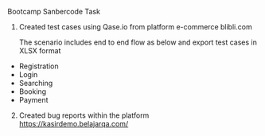 Bootcamp Sanbercode Task

1. Created test cases using Qase.io from platform e-commerce blibli.com

   The scenario includes end to end flow as below and export test cases in XLSX format
-  Registration
-  Login
-  Searching
-  Booking
-  Payment

2. Created bug reports within the platform https://kasirdemo.belajarqa.com/
